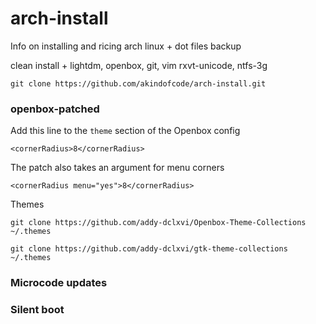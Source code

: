 # arch-install

Info on installing and ricing arch linux + dot files backup

clean install + lightdm, openbox, git, vim rxvt-unicode, ntfs-3g

`git clone https://github.com/akindofcode/arch-install.git`

### openbox-patched

Add this line to the `theme` section of the Openbox config

`<cornerRadius>8</cornerRadius>`

The patch also takes an argument for menu corners

`<cornerRadius menu="yes">8</cornerRadius>`

Themes

`git clone https://github.com/addy-dclxvi/Openbox-Theme-Collections ~/.themes`

`git clone https://github.com/addy-dclxvi/gtk-theme-collections ~/.themes`

### Microcode updates

### Silent boot
